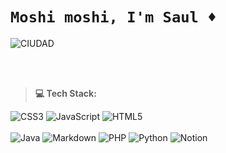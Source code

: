# `Moshi moshi, I'm Saul ♦️` 
 
![CIUDAD](https://i.pinimg.com/originals/f2/8a/ab/f28aabf9e691a7924ef59709afff3b26.gif)

<br><br>


> **💻 Tech Stack:**

![CSS3](https://img.shields.io/badge/css3-%231572B6.svg?style=for-the-badge&logo=css3&logoColor=white) 
![JavaScript](https://img.shields.io/badge/javascript-%23323330.svg?style=for-the-badge&logo=javascript&logoColor=%23F7DF1E) 
![HTML5](https://img.shields.io/badge/html5-%23E34F26.svg?style=for-the-badge&logo=html5&logoColor=white) <br><br>
![Java](https://img.shields.io/badge/java-%23ED8B00.svg?style=for-the-badge&logo=openjdk&logoColor=white) 
![Markdown](https://img.shields.io/badge/markdown-%23000000.svg?style=for-the-badge&logo=markdown&logoColor=white) 
![PHP](https://img.shields.io/badge/php-%23777BB4.svg?style=for-the-badge&logo=php&logoColor=white) 
![Python](https://img.shields.io/badge/python-3670A0?style=for-the-badge&logo=python&logoColor=ffdd54) 
![Notion](https://img.shields.io/badge/Notion-%23000000.svg?style=for-the-badge&logo=notion&logoColor=white) 

<br>
